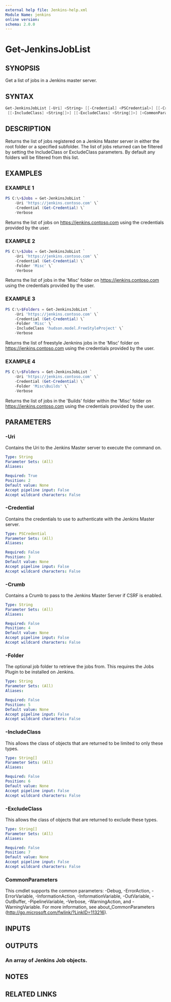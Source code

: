 ```yaml
---
external help file: Jenkins-help.xml
Module Name: jenkins
online version:
schema: 2.0.0
---
```


# Get-JenkinsJobList

## SYNOPSIS

Get a list of jobs in a Jenkins master server.

## SYNTAX

```powershell
Get-JenkinsJobList [-Uri] <String> [[-Credential] <PSCredential>] [[-Crumb] <String>] [[-Folder] <String>]
 [[-IncludeClass] <String[]>] [[-ExcludeClass] <String[]>] [<CommonParameters>]
```

## DESCRIPTION

Returns the list of jobs registered on a Jenkins Master server in either the root folder or a specified
subfolder.
The list of jobs returned can be filtered by setting the IncludeClass or ExcludeClass parameters.
By default any folders will be filtered from this list.

## EXAMPLES

### EXAMPLE 1

```powershell
PS C:\>$Jobs = Get-JenkinsJobList `
    -Uri 'https://jenkins.contoso.com' \`
    -Credential (Get-Credential) \`
    -Verbose
```
Returns the list of jobs on https://jenkins.contoso.com using the credentials provided by the user.

### EXAMPLE 2

```powershell
PS C:\>$Jobs = Get-JenkinsJobList `
    -Uri 'https://jenkins.contoso.com' \`
    -Credential (Get-Credential) \`
    -Folder 'Misc' \`
    -Verbose
```

Returns the list of jobs in the 'Misc' folder on https://jenkins.contoso.com using the credentials provided
by the user.

### EXAMPLE 3

```powershell
PS C:\>$Folders = Get-JenkinsJobList `
    -Uri 'https://jenkins.contoso.com' \`
    -Credential (Get-Credential) \`
    -Folder 'Misc' \`
    -IncludeClass 'hudson.model.FreeStyleProject' \`
    -Verbose
```

Returns the list of freestyle Jenknins jobs in the 'Misc' folder on https://jenkins.contoso.com using the
credentials provided by the user.

### EXAMPLE 4

```powershell
PS C:\>$Folders = Get-JenkinsJobList `
    -Uri 'https://jenkins.contoso.com' \`
    -Credential (Get-Credential) \`
    -Folder 'Misc\Builds' \`
    -Verbose
```

Returns the list of jobs in the 'Builds' folder within the 'Misc' folder on https://jenkins.contoso.com using the
credentials provided by the user.

## PARAMETERS

### -Uri

Contains the Uri to the Jenkins Master server to execute the command on.

```yaml
Type: String
Parameter Sets: (All)
Aliases:

Required: True
Position: 2
Default value: None
Accept pipeline input: False
Accept wildcard characters: False
```

### -Credential

Contains the credentials to use to authenticate with the Jenkins Master server.

```yaml
Type: PSCredential
Parameter Sets: (All)
Aliases:

Required: False
Position: 3
Default value: None
Accept pipeline input: False
Accept wildcard characters: False
```

### -Crumb
Contains a Crumb to pass to the Jenkins Master Server if CSRF is enabled.

```yaml
Type: String
Parameter Sets: (All)
Aliases:

Required: False
Position: 4
Default value: None
Accept pipeline input: False
Accept wildcard characters: False
```

### -Folder
The optional job folder to retrieve the jobs from.
This requires the Jobs Plugin to be installed on Jenkins.

```yaml
Type: String
Parameter Sets: (All)
Aliases:

Required: False
Position: 5
Default value: None
Accept pipeline input: False
Accept wildcard characters: False
```

### -IncludeClass
This allows the class of objects that are returned to be limited to only these types.

```yaml
Type: String[]
Parameter Sets: (All)
Aliases:

Required: False
Position: 6
Default value: None
Accept pipeline input: False
Accept wildcard characters: False
```

### -ExcludeClass
This allows the class of objects that are returned to exclude these types.

```yaml
Type: String[]
Parameter Sets: (All)
Aliases:

Required: False
Position: 7
Default value: None
Accept pipeline input: False
Accept wildcard characters: False
```

### CommonParameters
This cmdlet supports the common parameters: -Debug, -ErrorAction, -ErrorVariable, -InformationAction, -InformationVariable, -OutVariable, -OutBuffer, -PipelineVariable, -Verbose, -WarningAction, and -WarningVariable.
For more information, see about_CommonParameters (http://go.microsoft.com/fwlink/?LinkID=113216).

## INPUTS

## OUTPUTS

### An array of Jenkins Job objects.

## NOTES

## RELATED LINKS
